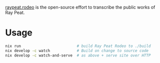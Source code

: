 [raypeat.rodeo](https://raypeat.rodeo) is the open-source effort to transcribe
the public works of Ray Peat.

# Usage

```bash
nix run                         # build Ray Peat Rodeo to ./build
nix develop -c watch            # Build on change to source code
nix develop -c watch-and-serve  # as above + serve site over HTTP
```
